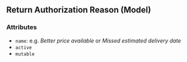 ## Return Authorization Reason (Model)


### Attributes
* `name`: e.g. *Better price available* or *Missed estimated delivery date*
* `active`
* `mutable`
